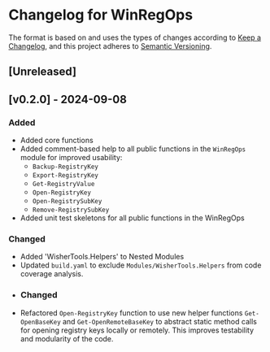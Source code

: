 # Changelog for WinRegOps

The format is based on and uses the types of changes according to [Keep a Changelog](https://keepachangelog.com/en/1.0.0/),
and this project adheres to [Semantic Versioning](https://semver.org/spec/v2.0.0.html).

## [Unreleased]

## [v0.2.0] - 2024-09-08

### Added

- Added core functions
- Added comment-based help to all public functions in the `WinRegOps` module for improved usability:
  - `Backup-RegistryKey`
  - `Export-RegistryKey`
  - `Get-RegistryValue`
  - `Open-RegistryKey`
  - `Open-RegistrySubKey`
  - `Remove-RegistrySubKey`
- Added unit test skeletons for all public functions in the WinRegOps

### Changed
- Added 'WisherTools.Helpers' to Nested Modules
- Updated `build.yaml` to exclude `Modules/WisherTools.Helpers` from code coverage analysis.
- ### Changed
- Refactored `Open-RegistryKey` function to use new helper functions `Get-OpenBaseKey` and `Get-OpenRemoteBaseKey` to abstract static method calls for opening registry keys locally or remotely. This improves testability and modularity of the code.
